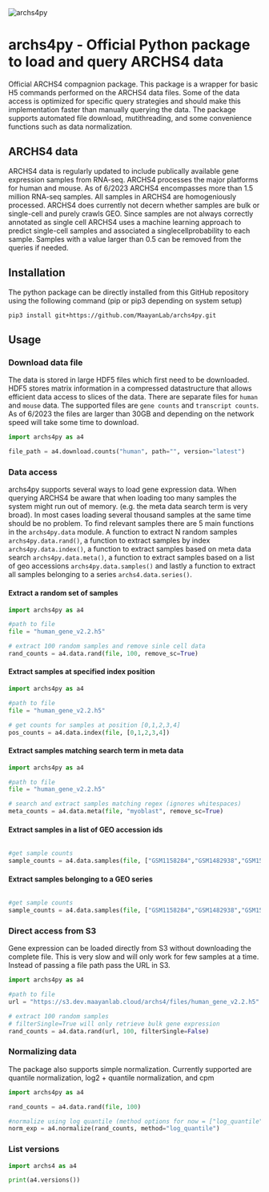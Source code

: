 <img title="archs4py" alt="archs4py" src="https://github-production-user-asset-6210df.s3.amazonaws.com/32603869/242734021-a99ca725-6f10-4e01-85c1-3c1e1694dc68.png">

# archs4py - Official Python package to load and query ARCHS4 data

Official ARCHS4 compagnion package. This package is a wrapper for basic H5 commands performed on the ARCHS4 data files. Some of the data access is optimized for specific query strategies and should make this implementation faster than manually querying the data. The package supports automated file download, mutithreading, and some convenience functions such as data normalization.

## ARCHS4 data

ARCHS4 data is regularly updated to include publically available gene expression samples from RNA-seq. ARCHS4 processes the major platforms for human and mouse. As of 6/2023 ARCHS4 encompasses more than 1.5 million RNA-seq samples. All samples in ARCHS4 are homogeniously processed. ARCHS4 does currently not decern whether samples are bulk or single-cell and purely crawls GEO. Since samples are not always correctly annotated as single cell ARCHS4 uses a machine learning approach to predict single-cell samples and associated a singlecellprobability to each sample. Samples with a value larger than 0.5 can be removed from the queries if needed.

## Installation

The python package can be directly installed from this GitHub repository using the following command (pip or pip3 depending on system setup)

```
pip3 install git+https://github.com/MaayanLab/archs4py.git
```

## Usage

### Download data file

The data is stored in large HDF5 files which first need to be downloaded. HDF5 stores matrix information in a compressed datastructure that allows efficient data access to slices of the data. There are separate files for `human` and `mouse` data. The supported files are `gene counts` and `transcript counts`. As of 6/2023 the files are larger than 30GB and depending on the network speed will take some time to download.

```python
import archs4py as a4

file_path = a4.download.counts("human", path="", version="latest")
```

### Data access

archs4py supports several ways to load gene expression data. When querying ARCHS4 be aware that when loading too many samples the system might run out of memory. (e.g. the meta data search term is very broad). In most cases loading several thousand samples at the same time should be no problem. To find relevant samples there are 5 main functions in the `archs4py.data` module. A function to extract N random samples `archs4py.data.rand()`, a function to extract samples by index `archs4py.data.index()`, a function to extract samples based on meta data search `archs4py.data.meta()`, a function to extract samples based on a list of geo accessions `archs4py.data.samples()` and lastly a function to extract all samples belonging to a series `archs4.data.series()`.


#### Extract a random set of samples
```python
import archs4py as a4

#path to file
file = "human_gene_v2.2.h5"

# extract 100 random samples and remove sinle cell data
rand_counts = a4.data.rand(file, 100, remove_sc=True)
```

#### Extract samples at specified index position
```python
import archs4py as a4

#path to file
file = "human_gene_v2.2.h5"

# get counts for samples at position [0,1,2,3,4]
pos_counts = a4.data.index(file, [0,1,2,3,4])

```

#### Extract samples matching search term in meta data
```python
import archs4py as a4

#path to file
file = "human_gene_v2.2.h5"

# search and extract samples matching regex (ignores whitespaces)
meta_counts = a4.data.meta(file, "myoblast", remove_sc=True)

```

#### Extract samples in a list of GEO accession ids
```python

#get sample counts
sample_counts = a4.data.samples(file, ["GSM1158284","GSM1482938","GSM1562817"])
```

#### Extract samples belonging to a GEO series
```python

#get sample counts
sample_counts = a4.data.samples(file, ["GSM1158284","GSM1482938","GSM1562817"])
```

### Direct access from S3

Gene expression can be loaded directly from S3 without downloading the complete file. This is very slow and will only work for few samples at a time. Instead of passing a file path pass the URL in S3.

```python
import archs4py as a4

#path to file
url = "https://s3.dev.maayanlab.cloud/archs4/files/human_gene_v2.2.h5"

# extract 100 random samples
# filterSingle=True will only retrieve bulk gene expression
rand_counts = a4.data.rand(url, 100, filterSingle=False)

```

### Normalizing data

The package also supports simple normalization. Currently supported are quantile normalization, log2 + quantile normalization, and cpm

```python
import archs4py as a4

rand_counts = a4.data.rand(file, 100)

#normalize using log quantile (method options for now = ["log_quantile", "quantile", "cpm"])
norm_exp = a4.normalize(rand_counts, method="log_quantile")
```


### List versions

```python
import archs4 as a4

print(a4.versions())

```
